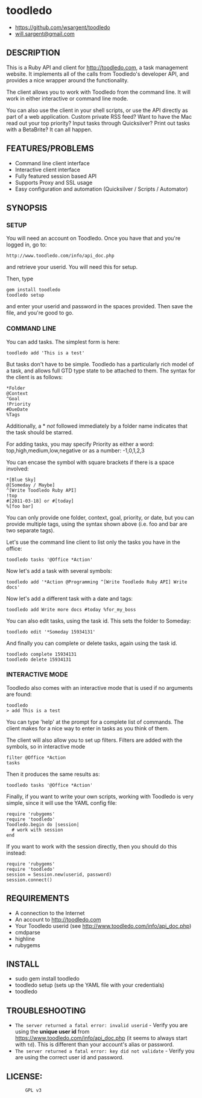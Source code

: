# toodledo

* https://github.com/wsargent/toodledo
* will.sargent@gmail.com

## DESCRIPTION

This is a Ruby API and client for http://toodledo.com, a task management 
website. It implements all of the calls from Toodledo's developer API, and 
provides a nice wrapper around the functionality.

The client allows you to work with Toodledo from the command line. It will
work in either interactive or command line mode.

You can also use the client in your shell scripts, or use the API directly
as part of a web application.  Custom private RSS feed?  Want to have the Mac 
read out your top priority?  Input tasks through Quicksilver?  Print out
tasks with a BetaBrite?  It can all happen.

## FEATURES/PROBLEMS

* Command line client interface
* Interactive client interface
* Fully featured session based API
* Supports Proxy and SSL usage
* Easy configuration and automation (Quicksilver / Scripts / Automator)

## SYNOPSIS

### SETUP

You will need an account on Toodledo.  Once you have that and you're logged in, go to:

    http://www.toodledo.com/info/api_doc.php

and retrieve your userid.  You will need this for setup.

Then, type

    gem install toodledo
    toodledo setup

and enter your userid and password in the spaces provided.  Then save the file, and you're good to go.

### COMMAND LINE
 
You can add tasks.  The simplest form is here:

    toodledo add 'This is a test'
  
But tasks don't have to be simple.  Toodledo has a particularly rich model of 
a task, and allows full GTD type state to be attached to them.  The syntax 
for the client is as follows:

    *Folder
    @Context
    ^Goal
    !Priority
    #DueDate
    %Tags

Additionally, a * _not_ followed immediately by a folder name
indicates that the task should be starred.

For adding tasks, you may specify Priority as either a word:
top,high,medium,low,negative  or as a number: -1,0,1,2,3


You can encase the symbol with square brackets if there is a space involved:

    *[Blue Sky]
    @[Someday / Maybe]
    ^[Write Toodledo Ruby API]
    !top
    #[2011-03-18] or #[today]
    %[foo bar]

You can only provide one folder, context, goal, priority, or date, but you can
provide multiple tags, using the syntax shown above (i.e. foo and bar are two 
separate tags).
  
Let's use the command line client to list only the tasks you have in the office:

    toodledo tasks '@Office *Action'

Now let's add a task with several symbols:

    toodledo add '*Action @Programming ^[Write Toodledo Ruby API] Write docs'

Now let's add a different task with a date and tags:

    toodledo add Write more docs #today %for_my_boss

You can also edit tasks, using the task id.  This sets the folder to Someday:

    toodledo edit '*Someday 15934131'

And finally you can complete or delete tasks, again using the task id.

    toodledo complete 15934131
    toodledo delete 15934131

### INTERACTIVE MODE

Toodledo also comes with an interactive mode that is used if no arguments are 
found:

    toodledo
    > add This is a test

You can type 'help' at the prompt for a complete list of commands.  The client
makes for a nice way to enter in tasks as you think of them.

The client will also allow you to set up filters.  Filters are added with
the symbols, so in interactive mode

    filter @Office *Action
    tasks

Then it produces the same results as:

    toodledo tasks '@Office *Action'

Finally, if you want to write your own scripts, working with Toodledo is very
simple, since it will use the YAML config file:

    require 'rubygems'
    require 'toodledo'
    Toodledo.begin do |session|
      # work with session
    end

If you want to work with the session directly, then you should do
this instead:

    require 'rubygems'
    require 'toodledo'
    session = Session.new(userid, password)
    session.connect()

## REQUIREMENTS

* A connection to the Internet
* An account to http://toodledo.com
* Your Toodledo userid (see http://www.toodledo.com/info/api_doc.php)
* cmdparse
* highline
* rubygems

## INSTALL

* sudo gem install toodledo
* toodledo setup (sets up the YAML file with your credentials)
* toodledo

## TROUBLESHOOTING

* `The server returned a fatal error: invalid userid` - Verify you are using the **unique user id** from https://www.toodledo.com/info/api_doc.php (it seems to always start with `td`). This is different than your account's alias or password. 
* `The server returned a fatal error: key did not validate` - Verify you are using the correct user id and password.

## LICENSE:
		   GPL v3
